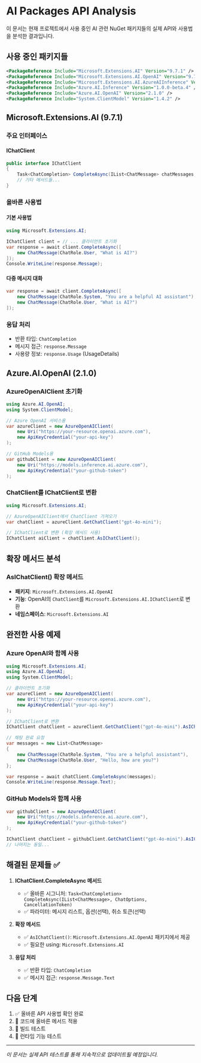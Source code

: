 # AI Packages API Analysis

이 문서는 현재 프로젝트에서 사용 중인 AI 관련 NuGet 패키지들의 실제 API와 사용법을 분석한 결과입니다.

## 사용 중인 패키지들

```xml
<PackageReference Include="Microsoft.Extensions.AI" Version="9.7.1" />
<PackageReference Include="Microsoft.Extensions.AI.OpenAI" Version="9.7.1-preview.1.25365.4" />
<PackageReference Include="Microsoft.Extensions.AI.AzureAIInference" Version="9.7.1-preview.1.25365.4" />
<PackageReference Include="Azure.AI.Inference" Version="1.0.0-beta.4" />
<PackageReference Include="Azure.AI.OpenAI" Version="2.1.0" />
<PackageReference Include="System.ClientModel" Version="1.4.2" />
```

## Microsoft.Extensions.AI (9.7.1)

### 주요 인터페이스

#### IChatClient
```csharp
public interface IChatClient
{
    Task<ChatCompletion> CompleteAsync(IList<ChatMessage> chatMessages, ChatOptions options = null, CancellationToken cancellationToken = default);
    // 기타 메서드들...
}
```

### 올바른 사용법

#### 기본 사용법
```csharp
using Microsoft.Extensions.AI;

IChatClient client = // ... 클라이언트 초기화
var response = await client.CompleteAsync([
    new ChatMessage(ChatRole.User, "What is AI?")
]);
Console.WriteLine(response.Message);
```

#### 다중 메시지 대화
```csharp
var response = await client.CompleteAsync([
    new ChatMessage(ChatRole.System, "You are a helpful AI assistant"),
    new ChatMessage(ChatRole.User, "What is AI?")
]);
```

### 응답 처리
- 반환 타입: `ChatCompletion`
- 메시지 접근: `response.Message`
- 사용량 정보: `response.Usage` (UsageDetails)

## Azure.AI.OpenAI (2.1.0)

### AzureOpenAIClient 초기화
```csharp
using Azure.AI.OpenAI;
using System.ClientModel;

// Azure OpenAI 서비스용
var azureClient = new AzureOpenAIClient(
    new Uri("https://your-resource.openai.azure.com"), 
    new ApiKeyCredential("your-api-key")
);

// GitHub Models용
var githubClient = new AzureOpenAIClient(
    new Uri("https://models.inference.ai.azure.com"), 
    new ApiKeyCredential("your-github-token")
);
```

### ChatClient를 IChatClient로 변환
```csharp
using Microsoft.Extensions.AI;

// AzureOpenAIClient에서 ChatClient 가져오기
var chatClient = azureClient.GetChatClient("gpt-4o-mini");

// IChatClient로 변환 (확장 메서드 사용)
IChatClient aiClient = chatClient.AsIChatClient();
```

## 확장 메서드 분석

### AsIChatClient() 확장 메서드
- **패키지**: `Microsoft.Extensions.AI.OpenAI`
- **기능**: OpenAI의 `ChatClient`를 `Microsoft.Extensions.AI.IChatClient`로 변환
- **네임스페이스**: `Microsoft.Extensions.AI`

## 완전한 사용 예제

### Azure OpenAI와 함께 사용
```csharp
using Microsoft.Extensions.AI;
using Azure.AI.OpenAI;
using System.ClientModel;

// 클라이언트 초기화
var azureClient = new AzureOpenAIClient(
    new Uri("https://your-resource.openai.azure.com"), 
    new ApiKeyCredential("your-api-key")
);

// IChatClient로 변환
IChatClient chatClient = azureClient.GetChatClient("gpt-4o-mini").AsIChatClient();

// 채팅 완료 요청
var messages = new List<ChatMessage>
{
    new ChatMessage(ChatRole.System, "You are a helpful assistant"),
    new ChatMessage(ChatRole.User, "Hello, how are you?")
};

var response = await chatClient.CompleteAsync(messages);
Console.WriteLine(response.Message.Text);
```

### GitHub Models와 함께 사용
```csharp
var githubClient = new AzureOpenAIClient(
    new Uri("https://models.inference.ai.azure.com"), 
    new ApiKeyCredential("your-github-token")
);

IChatClient chatClient = githubClient.GetChatClient("gpt-4o-mini").AsIChatClient();
// 나머지는 동일...
```

## 해결된 문제들 ✅

1. **IChatClient.CompleteAsync 메서드**
   - ✅ 올바른 시그니처: `Task<ChatCompletion> CompleteAsync(IList<ChatMessage>, ChatOptions, CancellationToken)`
   - ✅ 파라미터: 메시지 리스트, 옵션(선택), 취소 토큰(선택)

2. **확장 메서드**
   - ✅ `AsIChatClient()`: `Microsoft.Extensions.AI.OpenAI` 패키지에서 제공
   - ✅ 필요한 using: `Microsoft.Extensions.AI`

3. **응답 처리**
   - ✅ 반환 타입: `ChatCompletion`
   - ✅ 메시지 접근: `response.Message.Text`

## 다음 단계

1. ✅ 올바른 API 사용법 확인 완료
2. 🔄 코드에 올바른 메서드 적용
3. 🔄 빌드 테스트
4. 🔄 런타임 기능 테스트

---

*이 문서는 실제 API 테스트를 통해 지속적으로 업데이트될 예정입니다.*